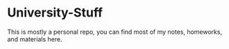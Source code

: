 # University-Stuff
This is mostly a personal repo, you can find most of my notes, homeworks, and materials here.
